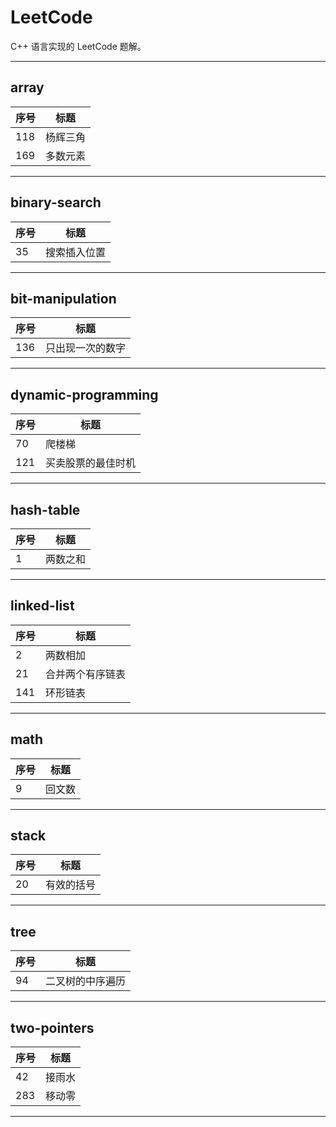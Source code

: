 # LeetCode

C++ 语言实现的 LeetCode 题解。

---

## array

| 序号 | 标题     |
| ---- | -------- |
| 118  | 杨辉三角 |
| 169  | 多数元素 |

---

## binary-search

| 序号 | 标题         |
| ---- | ------------ |
| 35   | 搜索插入位置 |

---

## bit-manipulation

| 序号 | 标题             |
| ---- | ---------------- |
| 136  | 只出现一次的数字 |

---

## dynamic-programming

| 序号 | 标题               |
| ---- | ------------------ |
| 70   | 爬楼梯             |
| 121  | 买卖股票的最佳时机 |

---

## hash-table

| 序号 | 标题     |
| ---- | -------- |
| 1    | 两数之和 |

---

## linked-list

| 序号 | 标题             |
| ---- | ---------------- |
| 2    | 两数相加         |
| 21   | 合并两个有序链表 |
| 141  | 环形链表         |

---

## math

| 序号 | 标题   |
| ---- | ------ |
| 9    | 回文数 |

---

## stack

| 序号 | 标题       |
| ---- | ---------- |
| 20   | 有效的括号 |

---

## tree

| 序号 | 标题             |
| ---- | ---------------- |
| 94   | 二叉树的中序遍历 |

---

## two-pointers

| 序号 | 标题   |
| ---- | ------ |
| 42   | 接雨水 |
| 283  | 移动零 |

---
